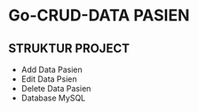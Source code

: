 # Go-CRUD-DATA PASIEN


## STRUKTUR PROJECT
- Add Data Pasien
- Edit Data Psien
- Delete Data Pasien
- Database MySQL 

